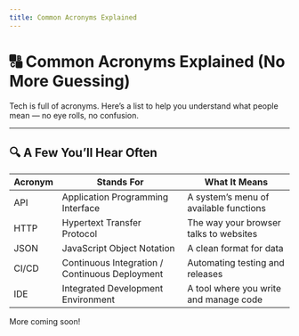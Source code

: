```yaml
---
title: Common Acronyms Explained
---
```


# 🔠 Common Acronyms Explained (No More Guessing)

Tech is full of acronyms. Here’s a list to help you understand what people mean — no eye rolls, no confusion.

---

## 🔍 A Few You’ll Hear Often

| Acronym | Stands For | What It Means |
|--------|-------------|----------------|
| API | Application Programming Interface | A system’s menu of available functions |
| HTTP | Hypertext Transfer Protocol | The way your browser talks to websites |
| JSON | JavaScript Object Notation | A clean format for data |
| CI/CD | Continuous Integration / Continuous Deployment | Automating testing and releases |
| IDE | Integrated Development Environment | A tool where you write and manage code |

More coming soon!
